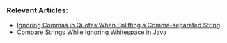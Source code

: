 ### Relevant Articles:

- [Ignoring Commas in Quotes When Splitting a Comma-separated String](https://www.baeldung.com/java-split-string-commas)
- [Compare Strings While Ignoring Whitespace in Java](https://www.baeldung.com/java-compare-string-whitespace)


